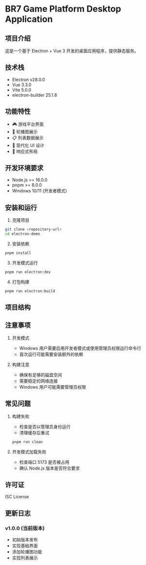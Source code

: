 # BR7 Game Platform Desktop Application

## 项目介绍

这是一个基于 Electron + Vue 3 开发的桌面应用程序，提供静态服务。

## 技术栈

- Electron v28.0.0
- Vue 3.3.0
- Vite 5.0.0
- electron-builder 25.1.8

## 功能特性

- 🎮 游戏平台界面
- 🎯 轮播图展示
- 📋 列表数据展示
- 🎨 现代化 UI 设计
- 📱 响应式布局

## 开发环境要求

- Node.js >= 16.0.0
- pnpm >= 8.0.0
- Windows 10/11 (开发者模式)

## 安装和运行

1. 克隆项目
```bash
git clone <repository-url>
cd electron-demo
```

2. 安装依赖
```bash
pnpm install
```

3. 开发模式运行
```bash
pnpm run electron:dev
```

4. 打包构建
```bash
pnpm run electron:build
```

## 项目结构 

## 注意事项

1. 开发模式
   - Windows 用户需要启用开发者模式或使用管理员权限运行命令行
   - 首次运行可能需要安装额外的依赖

2. 构建注意
   - 确保有足够的磁盘空间
   - 需要稳定的网络连接
   - Windows 用户可能需要管理员权限

## 常见问题

1. 构建失败
   - 检查是否以管理员身份运行
   - 清理缓存后重试
   ```bash
   pnpm run clean
   ```

2. 开发模式加载失败
   - 检查端口 5173 是否被占用
   - 确认 Node.js 版本是否符合要求


## 许可证

ISC License

## 更新日志

### v1.0.0 (当前版本)
- 初始版本发布
- 实现基础界面
- 添加轮播图功能
- 实现列表展示